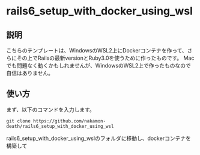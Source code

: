 # rails6_setup_with_docker_using_wsl


## 説明
こちらのテンプレートは、WindowsのWSL2上にDockerコンテナを作って、さらにその上でRailsの最新versionとRuby3.0を使うために作ったものです。
Macでも問題なく動くかもしれませんが、WindowsのWSL2上で作ったものなので自信はありません。

## 使い方

まず、以下のコマンドを入力します。
```
git clone https://github.com/nakamon-death/rails6_setup_with_docker_using_wsl
```

rails6_setup_with_docker_using_wslのフォルダに移動し、dockerコンテナを構築して